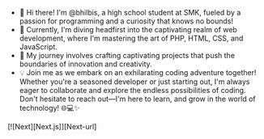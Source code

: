 - 👋 Hi there! I'm @bhilbis, a high school student at SMK, fueled by a passion for programming and a curiosity that knows no bounds!
- 🚀 Currently, I'm diving headfirst into the captivating realm of web development, where I'm mastering the art of PHP, HTML, CSS, and JavaScript.
- 🌱 My journey involves crafting captivating projects that push the boundaries of innovation and creativity.
- 💡 Join me as we embark on an exhilarating coding adventure together! Whether you're a seasoned developer or just starting out, I'm always eager to collaborate and explore the endless possibilities of coding. Don't hesitate to reach out—I'm here to learn, and grow in the world of technology! 🌐💻✨

[![Next][Next.js]][Next-url]
<!---
bhilbis/bhilbis is a ✨ special ✨ repository because its `README.md` (this file) appears on your GitHub profile.
You can click the Preview link to take a look at your changes.
--->
